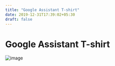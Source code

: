 ```yaml
---
title: "Google Assistant T-shirt"
date: 2019-12-31T17:39:02+05:30
draft: false
---
```


# **Google Assistant T-shirt**

![image](/GOOGLE_SHIRT.jpg)